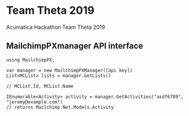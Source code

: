 # Team Theta 2019

Acumatica Hackathon Team Theta 2019

## MailchimpPXmanager API interface

    using MailchimpPX;

    var manager = new MailchimpPXManager([api key])
	List<MCList> lists = manager.GetLists()
	
	// MCList.Id, MCList.Name
	
	IEnumerable<Activity> activity = manager.GetActivities("asdf6789", "jeremy@example.com")
	// returns Mailchimp.Net.Models.Activity
